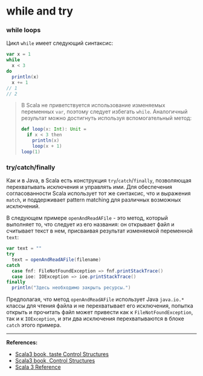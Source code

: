 # while and try

### while loops

Цикл `while` имеет следующий синтаксис:

```scala
var x = 1
while
  x < 3
do
  println(x)
  x += 1
// 1
// 2
```

> В Scala не приветствуется использование изменяемых переменных `var`, поэтому следует избегать `while`.
> Аналогичный результат можно достигнуть используя вспомогательный метод:
> ```scala
> def loop(x: Int): Unit =
>   if x < 3 then
>     println(x)
>     loop(x + 1)  
> loop(1)
> ```


### try/catch/finally

Как и в Java, в Scala есть конструкция `try`/`catch`/`finally`, позволяющая перехватывать исключения и управлять ими.
Для обеспечения согласованности Scala использует тот же синтаксис, что и выражения `match`,
и поддерживает pattern matching для различных возможных исключений.

В следующем примере `openAndReadAFile` - это метод, который выполняет то, что следует из его названия:
он открывает файл и считывает текст в нем, присваивая результат изменяемой переменной `text`:

```scala
var text = ""
try
  text = openAndReadAFile(filename)
catch
  case fnf: FileNotFoundException => fnf.printStackTrace()
  case ioe: IOException => ioe.printStackTrace()
finally
  println("Здесь необходимо закрыть ресурсы.")
```

Предполагая, что метод `openAndReadAFile` использует Java `java.io.*` классы для чтения файла
и не перехватывает его исключения, попытка открыть и прочитать файл может привести как к `FileNotFoundException`,
так и к `IOException`, и эти два исключения перехватываются в блоке `catch` этого примера.


---

**References:**
- [Scala3 book, taste Control Structures](https://docs.scala-lang.org/scala3/book/taste-control-structures.html)
- [Scala3 book, Control Structures](https://docs.scala-lang.org/scala3/book/control-structures.html)
- [Scala 3 Reference](https://docs.scala-lang.org/scala3/reference/changed-features/match-syntax.html)
